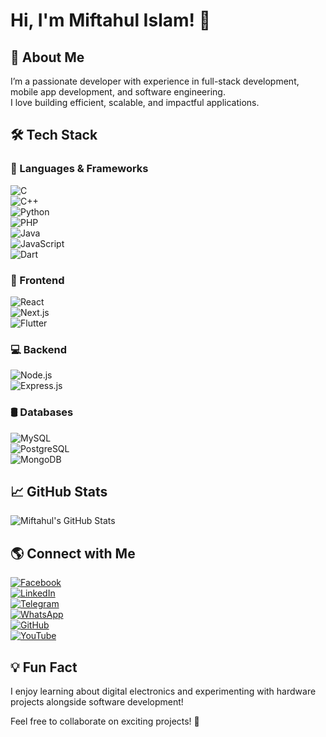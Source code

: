 # Hi, I'm Miftahul Islam! 👋  

## 🚀 About Me  
I’m a passionate developer with experience in full-stack development, mobile app development, and software engineering.  
I love building efficient, scalable, and impactful applications.  

## 🛠️ Tech Stack  
### 🚀 Languages & Frameworks  
![C](https://img.shields.io/badge/C-A8B9CC?style=flat&logo=c&logoColor=white)  
![C++](https://img.shields.io/badge/C++-00599C?style=flat&logo=c%2B%2B&logoColor=white)  
![Python](https://img.shields.io/badge/Python-3776AB?style=flat&logo=python&logoColor=white)  
![PHP](https://img.shields.io/badge/PHP-777BB4?style=flat&logo=php&logoColor=white)  
![Java](https://img.shields.io/badge/Java-007396?style=flat&logo=java&logoColor=white)  
![JavaScript](https://img.shields.io/badge/JavaScript-F7DF1E?style=flat&logo=javascript&logoColor=black)  
![Dart](https://img.shields.io/badge/Dart-0175C2?style=flat&logo=dart&logoColor=white)  

### 📱 Frontend  
![React](https://img.shields.io/badge/React-61DAFB?style=flat&logo=react&logoColor=black)  
![Next.js](https://img.shields.io/badge/Next.js-000000?style=flat&logo=next.js&logoColor=white)  
![Flutter](https://img.shields.io/badge/Flutter-02569B?style=flat&logo=flutter&logoColor=white)  

### 💻 Backend  
![Node.js](https://img.shields.io/badge/Node.js-43853D?style=flat&logo=node.js&logoColor=white)  
![Express.js](https://img.shields.io/badge/Express.js-000000?style=flat&logo=express&logoColor=white)  

### 🛢️ Databases  
![MySQL](https://img.shields.io/badge/MySQL-4479A1?style=flat&logo=mysql&logoColor=white)  
![PostgreSQL](https://img.shields.io/badge/PostgreSQL-316192?style=flat&logo=postgresql&logoColor=white)  
![MongoDB](https://img.shields.io/badge/MongoDB-47A248?style=flat&logo=mongodb&logoColor=white)  

## 📈 GitHub Stats  
![Miftahul's GitHub Stats](https://github-readme-stats.vercel.app/api?username=miftahulislam2023&show_icons=true&theme=radical)  

## 🌎 Connect with Me  
[![Facebook](https://img.shields.io/badge/Facebook-%231877F2.svg?style=flat&logo=facebook&logoColor=white)](https://www.facebook.com/MiftahulIslam22)  
[![LinkedIn](https://img.shields.io/badge/LinkedIn-%230A66C2.svg?style=flat&logo=linkedin&logoColor=white)](miftahulislambd)  
[![Telegram](https://img.shields.io/badge/Telegram-26A5E4?style=flat&logo=telegram&logoColor=white)](t.me/miftahuloslam)  
[![WhatsApp](https://img.shields.io/badge/WhatsApp-25D366?style=flat&logo=whatsapp&logoColor=white)](#)  
[![GitHub](https://img.shields.io/badge/GitHub-181717?style=flat&logo=github&logoColor=white)](https://github.com/MiftahulIslam2023)  
[![YouTube](https://img.shields.io/badge/YouTube-FF0000?style=flat&logo=youtube&logoColor=white)](youtube.com/@miftahcoding)  

## 💡 Fun Fact  
I enjoy learning about digital electronics and experimenting with hardware projects alongside software development!  

Feel free to collaborate on exciting projects! 🚀
